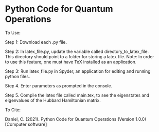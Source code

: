 # Python Code for Quantum Operations

To Use:

Step 1: Download each .py file.

Step 2: In latex_file.py, update the variable called directory_to_latex_file. This directory should point to a folder for storing a latex file. Note: In order to use this feature, one must have TeX installed as an application.

Step 3: Run latex_file.py in Spyder, an application for editing and running python files.

Step 4. Enter parameters as prompted in the console.

Step 5. Compile the latex file called main.tex, to see the eigenstates and eigenvalues of the Hubbard Hamiltonian matrix.

To Cite:

Daniel, C. (2021). Python Code for Quantum Operations (Version 1.0.0) [Computer software]
